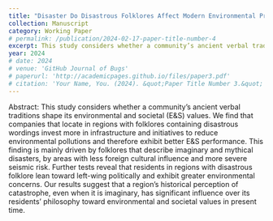 ```yaml
---
title: "Disaster Do Disastrous Folklores Affect Modern Environmental Protections?"
collection: Manuscript
category: Working Paper
# permalink: /publication/2024-02-17-paper-title-number-4
excerpt: This study considers whether a community’s ancient verbal traditions shape its environmental and societal (E&S) values. We find that companies that locate in regions with folklores containing disastrous wordings invest more in infrastructure and initiatives to reduce environmental pollutions and therefore exhibit better E&S performance. This finding is mainly driven by folklores that describe imaginary and mythical disasters, by areas with less foreign cultural influence and more severe seismic risk. Further tests reveal that residents in regions with disastrous folklore lean toward left-wing politically and exhibit greater environmental concerns. Our results suggest that a region’s historical perception of catastrophe, even when it is imaginary, has significant influence over its residents’ philosophy toward environmental and societal values in present time.
year: 2024
# date: 2024
# venue: 'GitHub Journal of Bugs'
# paperurl: 'http://academicpages.github.io/files/paper3.pdf'
# citation: 'Your Name, You. (2024). &quot;Paper Title Number 3.&quot; <i>GitHub Journal of Bugs</i>. 1(3).'
---
```


Abstract: This study considers whether a community’s ancient verbal traditions shape its environmental and societal (E&S) values. We find that companies that locate in regions with folklores containing disastrous wordings invest more in infrastructure and initiatives to reduce environmental pollutions and therefore exhibit better E&S performance. This finding is mainly driven by folklores that describe imaginary and mythical disasters, by areas with less foreign cultural influence and more severe seismic risk. Further tests reveal that residents in regions with disastrous folklore lean toward left-wing politically and exhibit greater environmental concerns. Our results suggest that a region’s historical perception of catastrophe, even when it is imaginary, has significant influence over its residents’ philosophy toward environmental and societal values in present time.
